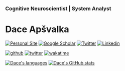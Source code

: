 ### Cognitive Neuroscientist | System Analyst
# Dace Apšvalka

[![Personal Site](https://img.shields.io/badge/website-teal?style=for-the-badge&logo=About.me&logoColor=white)](https://dcdace.net/)
[![Google Scholar](https://img.shields.io/badge/Scholar-yellow?style=for-the-badge&logo=googlescholar&logoColor=ffffff)](https://scholar.google.com/citations?hl=en&user=W8q0HBkAAAAJ&view_op=list_works&sortby=pubdate)
[![Twitter](https://img.shields.io/badge/Twitter-1DA1F2?logo=twitter&logoColor=white&style=for-the-badge)](https://twitter.com/dcdace)
[![Linkedin](https://img.shields.io/badge/linkedin-0077B5?logo=linkedin&logoColor=white&style=for-the-badge)](https://www.linkedin.com/in/dace-apsvalka/)

[![github](https://img.shields.io/github/followers/dcdace?logo=github&style=plastic)](https://github.com/dcdace?tab=followers)
[![twitter](https://img.shields.io/twitter/follow/dcdace?label=followers&logo=twitter&color=%23007ec6&style=plastic)](https://twitter.com/dcdace)
[![wakatime](https://wakatime.com/badge/user/6e7556d3-b1db-4eef-a7e8-9bad735fc27e.svg?style=plastic)](https://wakatime.com/@6e7556d3-b1db-4eef-a7e8-9bad735fc27e)

[![Dace's languages](https://github-readme-stats.vercel.app/api/top-langs/?username=dcdace&langs_count=10&theme=nord&layout=compact)]() 
[![Dace's GitHub stats](https://github-readme-stats.vercel.app/api?username=dcdace&theme=dracula&hide=prs,issues&count_private=true&show_icons=true&hide_rank=true&include_all_commits=true&hide_title=false&custom_title=GitHub+Stats)](https://github.com/anuraghazra/github-readme-stats)
<!-- 
[![wakatime](https://wakatime.com/badge/user/6e7556d3-b1db-4eef-a7e8-9bad735fc27e.svg)](https://wakatime.com/@6e7556d3-b1db-4eef-a7e8-9bad735fc27e)

[![Wakatime stats](https://github-readme-stats.vercel.app/api/wakatime?username=dcdace&theme=react&v=2)](https://github.com/anuraghazra/github-readme-stats) -->